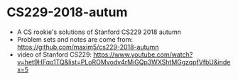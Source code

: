 # CS229-2018-autum
- A CS rookie's solutions of Stanford CS229 2018 autumn 
- Problem sets and notes are come from: https://github.com/maxim5/cs229-2018-autumn
- video of Stanford CS229: https://www.youtube.com/watch?v=het9HFqo1TQ&list=PLoROMvodv4rMiGQp3WXShtMGgzqpfVfbU&index=5

